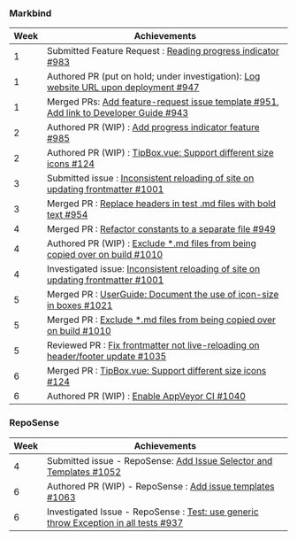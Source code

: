 ### Markbind

Week | Achievements
---- | ------------
1 | Submitted Feature Request : [Reading progress indicator #983](https://github.com/MarkBind/markbind/issues/983)
1 | Authored PR (put on hold; under investigation): [Log website URL upon deployment #947](https://github.com/MarkBind/markbind/pull/947)
1 | Merged PRs: [Add feature-request issue template #951](https://github.com/MarkBind/markbind/pull/951), [Add link to Developer Guide #943](https://github.com/MarkBind/markbind/pull/943)
2 | Authored PR (WIP) : [Add progress indicator feature #985](https://github.com/MarkBind/markbind/pull/985)
2 | Authored PR (WIP) : [TipBox.vue: Support different size icons #124](https://github.com/MarkBind/vue-strap/pull/124)
3 | Submitted issue : [Inconsistent reloading of site on updating frontmatter #1001](https://github.com/MarkBind/markbind/issues/1001)
3 | Merged PR : [Replace headers in test .md files with bold text #954](https://github.com/MarkBind/markbind/pull/954)
4 | Merged PR : [Refactor constants to a separate file #949](https://github.com/MarkBind/markbind/pull/949)
4 | Authored PR (WIP) : [Exclude *.md files from being copied over on build #1010](https://github.com/MarkBind/markbind/pull/1010)
4 | Investigated issue: [Inconsistent reloading of site on updating frontmatter #1001](https://github.com/MarkBind/markbind/issues/1001)
5 | Merged PR : [UserGuide: Document the use of icon-size in boxes #1021](https://github.com/MarkBind/markbind/pull/1021)
5 | Merged PR : [Exclude *.md files from being copied over on build #1010](https://github.com/MarkBind/markbind/pull/1010)
5 | Reviewed PR : [Fix frontmatter not live-reloading on header/footer update #1035](https://github.com/MarkBind/markbind/pull/1035)
6 | Merged PR  : [TipBox.vue: Support different size icons #124](https://github.com/MarkBind/vue-strap/pull/124)
6 | Authored PR (WIP) : [Enable AppVeyor CI #1040](https://github.com/MarkBind/markbind/pull/1040)


### RepoSense

Week | Achievements
---- | ------------
4 | Submitted issue - RepoSense: [Add Issue Selector and Templates #1052](https://github.com/reposense/RepoSense/issues/1052)
6 | Authored PR (WIP) - RepoSense : [Add issue templates #1063](https://github.com/reposense/RepoSense/pull/1063)
6 | Investigated Issue - RepoSense : [Test: use generic throw Exception in all tests #937](https://github.com/reposense/RepoSense/issues/937)